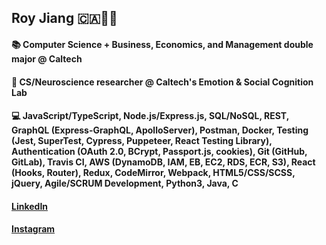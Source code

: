 

<!--
**rjiang12/rjiang12** is a ✨ _special_ ✨ repository because its `README.md` (this file) appears on your GitHub profile.

Here are some ideas to get you started:

- 🔭 I’m currently working on ...
- 🌱 I’m currently learning ...
- 👯 I’m looking to collaborate on ...
- 🤔 I’m looking for help with ...
- 💬 Ask me about ...
- 📫 How to reach me: ...
- 😄 Pronouns: ...
- ⚡ Fun fact: ...
-->
## Roy Jiang :canada::man_technologist:
#### :books: Computer Science + Business, Economics, and Management double major @ Caltech
#### :microscope: CS/Neuroscience researcher @ Caltech's Emotion & Social Cognition Lab
#### :computer: JavaScript/TypeScript, Node.js/Express.js, SQL/NoSQL, REST, GraphQL (Express-GraphQL, ApolloServer), Postman, Docker, Testing (Jest, SuperTest, Cypress, Puppeteer, React Testing Library), Authentication (OAuth 2.0, BCrypt, Passport.js, cookies), Git (GitHub, GitLab), Travis CI, AWS (DynamoDB, IAM, EB, EC2, RDS, ECR, S3), React (Hooks, Router), Redux, CodeMirror, Webpack, HTML5/CSS/SCSS, jQuery, Agile/SCRUM Development, Python3, Java, C


#### [LinkedIn](https://www.linkedin.com/in/royjiang2025/)
#### [Instagram](https://www.instagram.com/rjiang_12/) 
